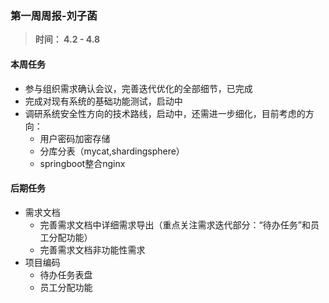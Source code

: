 ### 第一周周报-刘子菡

> **时间： 4.2 - 4.8**

#### 本周任务

* 参与组织需求确认会议，完善迭代优化的全部细节，已完成
* 完成对现有系统的基础功能测试，启动中
* 调研系统安全性方向的技术路线，启动中，还需进一步细化，目前考虑的方向：    
   * 用户密码加密存储
   * 分库分表（mycat,shardingsphere）
   * springboot整合nginx

#### 后期任务
* 需求文档
   * 完善需求文档中详细需求导出（重点关注需求迭代部分：“待办任务”和员工分配功能）
   * 完善需求文档非功能性需求
* 项目编码
   * 待办任务表盘
   * 员工分配功能



